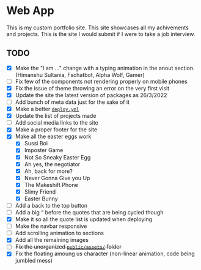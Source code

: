 # Web App

This is my custom portfolio site. This site showcases all my achivements and projects. This is the site I would submit if I were to take a job interview.

## TODO

- [x] Make the "I am ..." change with a typing animation in the anout section. (Himanshu Sultania, Fschatbot, Alpha Wolf, Gamer)
- [ ] Fix few of the components not rendering properly on mobile phones
- [x] Fix the issue of theme throwing an error on the very first visit
- [x] Update the site the latest version of packages as 26/3/2022
- [ ] Add bunch of meta data just for the sake of it
- [x] Make a better [`deploy.yml`](.github/workflows/deploy.yml)
- [x] Update the list of projects made
- [ ] Add social media links to the site
- [x] Make a proper footer for the site
- [x] Make all the easter eggs work
  - [x] Sussi Boi
  - [x] Imposter Game
  - [x] Not So Sneaky Easter Egg
  - [x] Ah yes, the negotiator
  - [x] Ah, back for more?
  - [x] Never Gonna Give you Up
  - [x] The Makeshift Phone
  - [x] Slimy Friend
  - [x] Easter Bunny
- [ ] Add a back to the top button
- [ ] Add a big “ before the quotes that are being cycled though
- [x] Make it so all the quote list is updated when deploying
- [ ] Make the navbar responsive
- [ ] Add scrolling animation to sections
- [x] Add all the remaining images
- [ ] ~~Fix the unorganized [`public/assets/`](public/assets/) folder~~
- [x] Fix the floating amoung us character (non-linear animation, code being jumbled mess)
